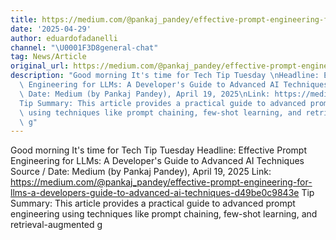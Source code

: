 ```yaml
---
title: https://medium.com/@pankaj_pandey/effective-prompt-engineering-for-llms-a-developers-guide-to-advanced-ai-techniques-d49be0c9843e
date: '2025-04-29'
author: eduardofadanelli
channel: "\U0001F3D8general-chat"
tag: News/Article
original_url: https://medium.com/@pankaj_pandey/effective-prompt-engineering-for-llms-a-developers-guide-to-advanced-ai-techniques-d49be0c9843e
description: "Good morning It's time for Tech Tip Tuesday \nHeadline: Effective Prompt\
  \ Engineering for LLMs: A Developer's Guide to Advanced AI Techniques\nSource /\
  \ Date: Medium (by Pankaj Pandey), April 19, 2025\nLink: https://medium.com/@pankaj_pandey/effective-prompt-engineering-for-llms-a-developers-guide-to-advanced-ai-techniques-d49be0c9843e\n\
  Tip Summary: This article provides a practical guide to advanced prompt engineering\
  \ using techniques like prompt chaining, few-shot learning, and retrieval-augmented\
  \ g"
---
```


Good morning It's time for Tech Tip Tuesday 
Headline: Effective Prompt Engineering for LLMs: A Developer's Guide to Advanced AI Techniques
Source / Date: Medium (by Pankaj Pandey), April 19, 2025
Link: https://medium.com/@pankaj_pandey/effective-prompt-engineering-for-llms-a-developers-guide-to-advanced-ai-techniques-d49be0c9843e
Tip Summary: This article provides a practical guide to advanced prompt engineering using techniques like prompt chaining, few-shot learning, and retrieval-augmented g
